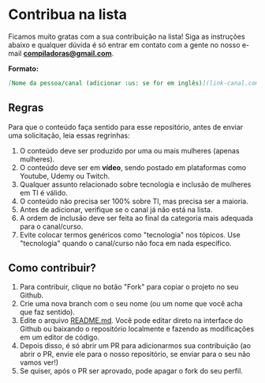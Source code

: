 # Contribua na lista

Ficamos muito gratas com a sua contribuição na lista! Siga as instruções abaixo e qualquer dúvida é só entrar em contato com a gente no nosso e-mail **compiladoras@gmail.com**.

**Formato:**

```markdown
[Nome da pessoa/canal (adicionar :us: se for em inglês)](link-canal.com)  **(Tópico, no máximo 2)** Pequena descrição sobre o curso/canal
```

## Regras

Para que o conteúdo faça sentido para esse repositório, antes de enviar uma solicitação, leia essas regrinhas:

1. O conteúdo deve ser produzido por uma ou mais mulheres (apenas mulheres).
2. O conteúdo deve ser em **vídeo**, sendo postado em plataformas como Youtube, Udemy ou Twitch.
3. Qualquer assunto relacionado sobre tecnologia e inclusão de mulheres em TI é válido.
4. O conteúdo não precisa ser 100% sobre TI, mas precisa ser a maioria.
5. Antes de adicionar, verifique se o canal já não está na lista.
6. A ordem de inclusão deve ser feita ao final da categoria mais adequada para o canal/curso.
7. Evite colocar termos genéricos como "tecnologia" nos tópicos. Use "tecnologia" quando o canal/curso não foca em nada específico.

## Como contribuir?

1. Para contribuir, clique no botão "Fork" para copiar o projeto no seu Github.
2. Crie uma nova branch com o seu nome (ou um nome que você acha que faz sentido).
3. Edite o arquivo [README.md](README.md). Você pode editar direto na interface do Github ou baixando o repositório localmente e fazendo as modificações em um editor de código.
4. Depois disso, é só abrir um PR para adicionarmos sua contribuição (ao abrir o PR, envie ele para o nosso repositório, se enviar para o seu não vamos ver!)
5. Se quiser, após o PR ser aprovado, pode apagar o fork do seu perfil.
